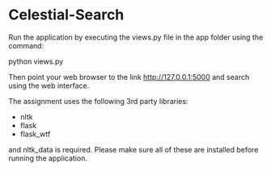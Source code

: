 # Celestial-Search

Run the application by executing the views.py file in the app folder using the command:

python views.py

Then point your web browser to the link http://127.0.0.1:5000 and search using the web interface.

The assignment uses the following 3rd party libraries:
* nltk
* flask
* flask_wtf

and nltk_data is required. Please make sure all of these are installed before running the application.
